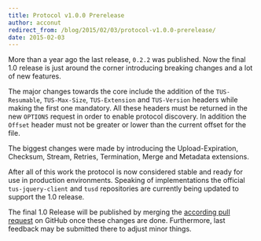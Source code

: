 ```yaml
---
title: Protocol v1.0.0 Prerelease
author: acconut
redirect_from: /blog/2015/02/03/protocol-v1.0.0-prerelease/
date: 2015-02-03
---
```


More than a year ago the last release, `0.2.2` was published. Now the final 1.0
release is just around the corner introducing breaking changes and a lot of new
features.

The major changes towards the core include the addition of the `TUS-Resumable`,
`TUS-Max-Size`, `TUS-Extension` and `TUS-Version` headers while making the first
one mandatory. All these headers must be returned in the new `OPTIONS` request
in order to enable protocol discovery. In addition the `Offset` header must not
be greater or lower than the current offset for the file.

The biggest changes were made by introducing the Upload-Expiration, Checksum,
Stream, Retries, Termination, Merge and Metadata extensions.

After all of this work the protocol is now considered stable and ready for use
in production environments. Speaking of implementations the official
`tus-jquery-client` and
`tusd` repositories are currently being
updated to support the 1.0 release.

The final 1.0 Release will be published by merging the
[according pull request](https://github.com/tus/tus-resumable-upload-protocol/pull/57)
on GitHub once these changes are done. Furthermore, last feedback may be
submitted there to adjust minor things.
